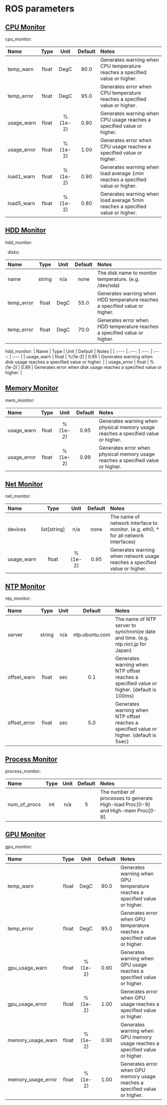# ROS parameters

## <u>CPU Monitor</u>

cpu_monitor:

| Name | Type | Unit | Default | Notes |
| :---- | :---: | :---: | :---: | :--- |
| temp_warn | float | DegC | 90.0 | Generates warning when CPU temperature reaches a specified value or higher. |
| temp_error | float | DegC | 95.0 | Generates error when CPU temperature reaches a specified value or higher. |
| usage_warn | float | %(1e-2) | 0.90 | Generates warning when CPU usage reaches a specified value or higher. |
| usage_error | float | %(1e-2) | 1.00 | Generates error when CPU usage reaches a specified value or higher. |
| load1_warn | float | %(1e-2) | 0.90 | Generates warning when load average 1min reaches a specified value or higher. |
| load5_warn | float |  %(1e-2) | 0.80 | Generates warning when load average 5min reaches a specified value or higher. |

## <u>HDD Monitor</u>

hdd_monitor:

&nbsp;&nbsp;disks:

| Name | Type | Unit | Default | Notes |
| :---- | :---: | :---: | :---: | :--- |
| name | string | n/a | none | The disk name to monitor temperature. (e.g. /dev/sda) |
| temp_error | float | DegC | 55.0 | Generates warning when HDD temperature reaches a specified value or higher. |
| temp_error | float | DegC | 70.0 | Generates error when HDD temperature reaches a specified value or higher. |

hdd_monitor:
| Name | Type | Unit | Default | Notes |
| :---- | :---: | :---: | :---: | :--- |
| usage_warn | float | %(1e-2) | 0.95 | Generates warning when disk usage reaches a specified value or higher. |
| usage_error | float | %(1e-2) | 0.99 | Generates error when disk usage reaches a specified value or higher. |

## <u>Memory Monitor</u>

mem_monitor:

| Name | Type | Unit | Default | Notes |
| :---- | :---: | :---: | :---: | :--- |
| usage_warn | float | %(1e-2) | 0.95 | Generates warning when physical memory usage reaches a specified value or higher. |
| usage_error | float | %(1e-2) | 0.99 | Generates error when physical memory usage reaches a specified value or higher. |

## <u>Net Monitor</u>

net_monitor:

| Name | Type | Unit | Default | Notes |
| :---- | :---: | :---: | :---: | :--- |
| devices | list[string] | n/a | none | The name of network interface to monitor. (e.g. eth0, * for all network interfaces) |
| usage_warn | float | %(1e-2) | 0.95 | Generates warning when network usage reaches a specified value or higher. |

## <u>NTP Monitor</u>

ntp_monitor:

| Name | Type | Unit | Default | Notes |
| :---- | :---: | :---: | :---: | :--- |
| server | string | n/a | ntp.ubuntu.com | The name of NTP server to synchronize date and time. (e.g. ntp.nict.jp for Japan) |
| offset_warn | float | sec | 0.1 | Generates warning when NTP offset reaches a specified value or higher. (default is 100ms) |
| offset_error | float | sec | 5.0 | Generates warning when NTP offset reaches a specified value or higher. (default is 5sec) |

## <u>Process Monitor</u>

process_monitor:

| Name | Type | Unit | Default | Notes |
| :---- | :---: | :---: | :---: | :--- |
| num_of_procs | int | n/a | 5 | The number of processes to generate High-load Proc[0-9] and High-mem Proc[0-9]. |

## <u>GPU Monitor</u>

gpu_monitor:

| Name | Type | Unit | Default | Notes |
| :---- | :---: | :---: | :---: | :--- |
| temp_warn | float | DegC | 90.0 | Generates warning when GPU temperature reaches a specified value or higher. |
| temp_error | float | DegC | 95.0 | Generates error when GPU temperature reaches a specified value or higher. |
| gpu_usage_warn | float | %(1e-2) | 0.90 | Generates warning when GPU usage reaches a specified value or higher. |
| gpu_usage_error | float | %(1e-2) | 1.00 | Generates error when GPU usage reaches a specified value or higher. |
| memory_usage_warn | float | %(1e-2) | 0.90 | Generates warning when GPU memory usage reaches a specified value or higher. |
| memory_usage_error | float | %(1e-2) | 1.00 | Generates error when GPU memory usage reaches a specified value or higher. |
